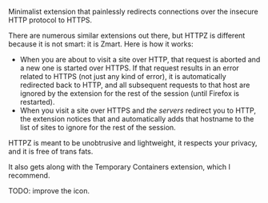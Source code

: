 Minimalist extension that painlessly redirects connections over the insecure HTTP protocol to HTTPS.

There are numerous similar extensions out there, but HTTPZ is different because it is not smart: it is Zmart. Here is how it works:

- When you are about to visit a site over HTTP, that request is aborted and a new one is started over HTTPS. If that request results in an error related to HTTPS (not just any kind of error), it is automatically redirected back to HTTP, and all subsequent requests to that host are ignored by the extension for the rest of the session (until Firefox is restarted).
- When you visit a site over HTTPS and *the servers* redirect you to HTTP, the extension notices that and automatically adds that hostname to the list of sites to ignore for the rest of the session.

HTTPZ is meant to be unobtrusive and lightweight, it respects your privacy, and it is free of trans fats.

It also gets along with the Temporary Containers extension, which I recommend.

TODO: improve the icon.
